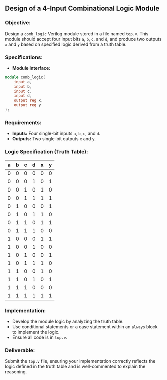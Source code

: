 ## Design of a 4-Input Combinational Logic Module

### Objective:
Design a `comb_logic` Verilog module stored in a file named `top.v`. This module should accept four input bits `a`, `b`, `c`, and `d`, and produce two outputs `x` and `y` based on specified logic derived from a truth table.

### Specifications:
- **Module Interface:**
```verilog
module comb_logic(
    input a,
    input b,
    input c,
    input d,
    output reg x,
    output reg y
);
```

### Requirements:
- **Inputs:** Four single-bit inputs `a`, `b`, `c`, and `d`.
- **Outputs:** Two single-bit outputs `x` and `y`.

### Logic Specification (Truth Table):

| a | b | c | d |   x   |   y   |
|---|---|---|---|-------|-------|
| 0 | 0 | 0 | 0 |   0   |   0   |
| 0 | 0 | 0 | 1 |   0   |   1   |
| 0 | 0 | 1 | 0 |   1   |   0   |
| 0 | 0 | 1 | 1 |   1   |   1   |
| 0 | 1 | 0 | 0 |   0   |   1   |
| 0 | 1 | 0 | 1 |   1   |   0   |
| 0 | 1 | 1 | 0 |   1   |   1   |
| 0 | 1 | 1 | 1 |   0   |   0   |
| 1 | 0 | 0 | 0 |   1   |   1   |
| 1 | 0 | 0 | 1 |   0   |   0   |
| 1 | 0 | 1 | 0 |   0   |   1   |
| 1 | 0 | 1 | 1 |   1   |   0   |
| 1 | 1 | 0 | 0 |   1   |   0   |
| 1 | 1 | 0 | 1 |   0   |   1   |
| 1 | 1 | 1 | 0 |   0   |   0   |
| 1 | 1 | 1 | 1 |   1   |   1   |

### Implementation:
- Develop the module logic by analyzing the truth table.
- Use conditional statements or a case statement within an `always` block to implement the logic.
- Ensure all code is in `top.v`.

### Deliverable:
Submit the `top.v` file, ensuring your implementation correctly reflects the logic defined in the truth table and is well-commented to explain the reasoning.